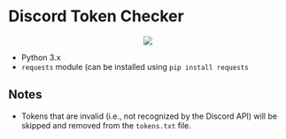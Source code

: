 <div id="top"></div>

# Discord Token Checker

<p align="center">
  <img src="https://img.shields.io/badge/language-Python-blue.svg">
</p>

- Python 3.x
- `requests` module (can be installed using `pip install requests`

## Notes

- Tokens that are invalid (i.e., not recognized by the Discord API) will be skipped and removed from the `tokens.txt` file.

<div align="right">
</div>
